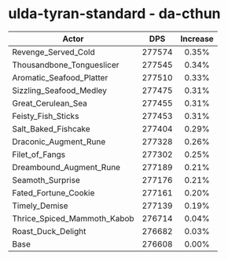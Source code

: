 # ulda-tyran-standard - da-cthun
| Actor | DPS | Increase |
|---|:---:|:---:|
|Revenge_Served_Cold|277574|0.35%|
|Thousandbone_Tongueslicer|277545|0.34%|
|Aromatic_Seafood_Platter|277510|0.33%|
|Sizzling_Seafood_Medley|277475|0.31%|
|Great_Cerulean_Sea|277455|0.31%|
|Feisty_Fish_Sticks|277453|0.31%|
|Salt_Baked_Fishcake|277404|0.29%|
|Draconic_Augment_Rune|277328|0.26%|
|Filet_of_Fangs|277302|0.25%|
|Dreambound_Augment_Rune|277189|0.21%|
|Seamoth_Surprise|277176|0.21%|
|Fated_Fortune_Cookie|277161|0.20%|
|Timely_Demise|277139|0.19%|
|Thrice_Spiced_Mammoth_Kabob|276714|0.04%|
|Roast_Duck_Delight|276682|0.03%|
|Base|276608|0.00%|
